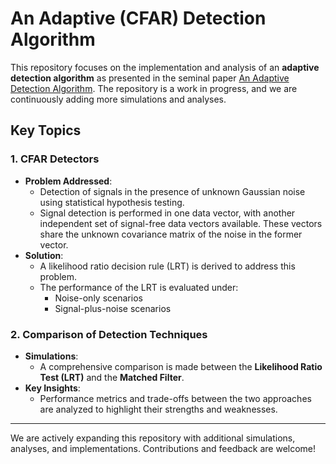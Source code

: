 # An Adaptive (CFAR) Detection Algorithm 

This repository focuses on the implementation and analysis of an **adaptive detection algorithm** as presented in the seminal paper [An Adaptive Detection Algorithm](https://ieeexplore.ieee.org/document/4104190). The repository is a work in progress, and we are continuously adding more simulations and analyses.

## Key Topics
 
### 1. CFAR Detectors
- **Problem Addressed**:
  - Detection of signals in the presence of unknown Gaussian noise using statistical hypothesis testing.
  - Signal detection is performed in one data vector, with another independent set of signal-free data vectors available. These vectors share the unknown covariance matrix of the noise in the former vector.
- **Solution**:
  - A likelihood ratio decision rule (LRT) is derived to address this problem.
  - The performance of the LRT is evaluated under:
    - Noise-only scenarios
    - Signal-plus-noise scenarios

### 2. Comparison of Detection Techniques
- **Simulations**:
  - A comprehensive comparison is made between the **Likelihood Ratio Test (LRT)** and the **Matched Filter**.
- **Key Insights**:
  - Performance metrics and trade-offs between the two approaches are analyzed to highlight their strengths and weaknesses.

---

We are actively expanding this repository with additional simulations, analyses, and implementations. Contributions and feedback are welcome!

